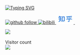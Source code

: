 
<a href="https://github.com/HuiiJi">
	<img src="https://readme-typing-svg.demolab.com?font=Georgia&size=20&duration=2000&pause=200&multiline=true&width=500&height=50&lines=大风越狠，我心越荡;" alt="Typing SVG" />
</a>
<!-- <p align="right"> 
	<img src="https://pic.imgdb.cn/item/6485d9c31ddac507cc29c26a.jpg" />
</p> -->
<p align="left">

<p> 



<a href="https://github.com/HuiiJi"> 
    <img src="https://komarev.com/ghpvc/?username=HuiiJi&color=blue" height="25px" alt="github follow" /> 
</a>

<a href="https://b23.tv/A6QrrEt">
    <img src="https://img.shields.io/badge/bilibili-0079FF.svg?style=plastic&logo=bilibili&logoColor=white" height="25px" alt="bilibili" />
</a>

<a href="https://www.zhihu.com/people/zhi-bu-ke-wei-he-bi-wei-zhi">
    <img src="EA45F461-A28B-4A70-BF0E-C41EC2B51154.JPG" height="30px" alt="zhihu" />
</a>

<a href="https://www.zhihu.com/people/zhi-bu-ke-wei-he-bi-wei-zhi" style="display:inline-block; width:30px; height:30px; background-image:url('https://pic.imgdb.cn/item/65560636c458853aeff1c187.png'); background-size:contain;">
</a>

</p> 

<img style="width: 50%" align="medium" src="https://github-readme-stats.vercel.app/api?username=HuiiJi&show_icons=true&hide_border=true&count_private=true" />

<p align="left"> 
  Visitor count<br>
  <img src="https://profile-counter.glitch.me/HuiiJi/count.svg" />
</p>


